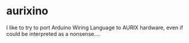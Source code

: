 # aurixino
 I like to try to port Arduino Wiring Language to AURIX hardware, even if could be interpreted as a nonsense....
